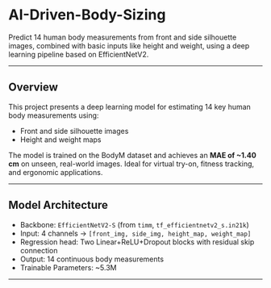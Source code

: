 # AI-Driven-Body-Sizing

Predict 14 human body measurements from front and side silhouette images, combined with basic inputs like height and weight, using a deep learning pipeline based on EfficientNetV2.

---

##  Overview

This project presents a deep learning model for estimating 14 key human body measurements using:
- Front and side silhouette images
- Height and weight maps

The model is trained on the BodyM dataset and achieves an **MAE of ~1.40 cm** on unseen, real-world images. Ideal for virtual try-on, fitness tracking, and ergonomic applications.

---

##  Model Architecture

- Backbone: `EfficientNetV2-S` (from `timm`, `tf_efficientnetv2_s.in21k`)
- Input: 4 channels → `[front_img, side_img, height_map, weight_map]`
- Regression head: Two Linear+ReLU+Dropout blocks with residual skip connection
- Output: 14 continuous body measurements
- Trainable Parameters: ~5.3M

---



